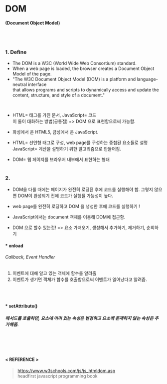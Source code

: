 # DOM
#### (Document Object Model)
</br></br>  

### 1. Define
- The DOM is a W3C (World Wide Web Consortium) standard.</br>
- When a web page is loaded, the browser creates a Document Object Model of the page.</br>
- "The W3C Document Object Model (DOM) is a platform and language-neutral interface</br>
that allows programs and scripts to dynamically access and update the content, structure, and style of a document." 
</br>  

- HTML= 태그를 가진 문서, JavaScript= 코드   
이 둘이 대화하는 방법(공통점) => DOM 으로 표현함으로써 가능함.   

- 화성에서 온 HTML5, 금성에서 온 JavaScript.

- HTML= 선언형 태그로 구성, web page를 구성하는 중첩된 요소들로 설명   
JavaScript= 계산을 설명하기 위한 알고리즘으로 만들어짐.  

- DOM= 웹 페이지를 브라우저 내부에서 표현하는 형태
</br></br>  

### 2. 
- DOM을 다룰 때에는 페이지가 완전히 로딩된 후에 코드를 실행해야 함.
그렇지 않으면 DOM이 완성되기 전에 코드가 실행될 가능성이 높다.

- web page를 완전히 로딩하고 DOM 을 생성한 후에 코드를 실행하기 !  

- JavaScript에서는 document 객체를 이용해 DOM에 접근함.  

- DOM 으로 할수 있는것! => 요소 가져오기, 생성해서 추가하기, 제거하기, 순회하기  

#### * onload  
###### Callback, Event Handler  
1. 이벤트에 대해 알고 있는 객체에 함수를 알려줌  
2. 이벤트가 생기면 객체가 함수를 호출함으로써 이벤트가 일어났다고 알려줌.  

</br></br> 
#### * setAttribute()  
##### 메서드를 호출하면, 요소에 이미 있는 속성은 변경하고 요소에 존재하지 않는 속성은 추가해줌.  


</br></br></br> 
#### < REFERENCE >
>https://www.w3schools.com/js/js_htmldom.asp  
>headfirst javascript programming book
 

